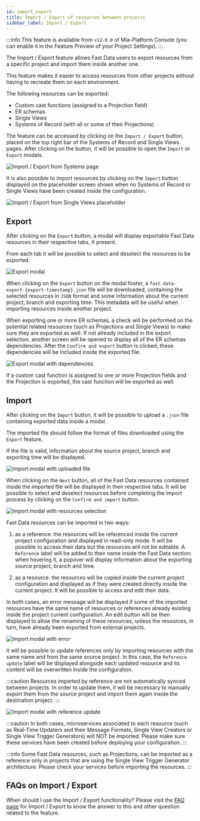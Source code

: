 ```yaml
---
id: import_export
title: Import / Export of resources between projects
sidebar_label: Import / Export
---
```


:::info
This feature is available from `v12.0.0` of Mia-Platform Console (you can enable it in the Feature Preview of your Project Settings).
:::

The Import / Export feature allows Fast Data users to export resources from a specific project and import them inside another one.

This feature makes it easier to access resources from other projects without having to recreate them on each environment.

The following resources can be exported:
- Custom cast functions (assigned to a Projection field)
- ER schemas
- Single Views
- Systems of Record (with all or some of their Projections)

The feature can be accessed by clicking on the `Import / Export` button, placed on the top right bar of the Systems of Record and Single Views pages. After clicking on the button, it will be possible to open the `Import` or `Export` modals.

![Import / Export from Systems page](./img/fast_data_ie_systems.png)

It is also possible to import resources by clicking on the `Import` button displayed on the placeholder screen shown when no Systems of Record or Single Views have been created inside the configuration.

![Import / Export from Single Views placeholder](./img/fast_data_ie_single_view_empty.png)

## Export

After clicking on the `Export` button, a modal will display exportable Fast Data resources in their respective tabs, if present.

From each tab it will be possible to select and deselect the resources to be exported.

![Export modal](./img/fast_data_ie_export.png)

When clicking on the `Export` button on the modal footer, a `fast-data-export-{export-timestamp}.json` file will be downloaded, containing the selected resources in `JSON` format and some information about the current project, branch and exporting time. This metadata will be useful when importing resources inside another project.

When exporting one or more ER schemas, a check will be performed on the potential related resources (such as Projections and Single Views) to make sure they are exported as well. If not already included in the export selection, another screen will be opened to display all of the ER schemas dependencies. After the `Confirm and export` button is clicked, these dependencies will be included inside the exported file.

![Export modal with dependencies](./img/fast_data_ie_export_dependencies.png)

If a custom cast function is assigned to one or more Projection fields and the Projection is exported, the cast function will be exported as well.

## Import

After clicking on the `Import` button, it will be possible to upload a `.json` file containing exported data inside a modal.

The imported file should follow the format of files downloaded using the `Export` feature.

If the file is valid, information about the source project, branch and exporting time will be displayed.

![Import modal with uploaded file](./img/fast_data_ie_import_file.png)

When clicking on the `Next` button, all of the Fast Data resources contained inside the imported file will be displayed in their respective tabs. It will be possible to select and deselect resources before completing the import process by clicking on the `Confirm and import` button.

![Import modal with resources selection](./img/fast_data_ie_import_select.png)

Fast Data resources can be imported in two ways:

1) as a reference: the resources will be referenced inside the current project configuration and displayed in read-only mode. It will be possible to access their data but the resources will not be editable. A `Reference` label will be added to their name inside the Fast Data section: when hovering it, a popover will display information about the exporting source project, branch and time.

2) as a resource: the resources will be copied inside the current project configuration and displayed as if they were created directly inside the current project. It will be possible to access and edit their data.

In both cases, an error message will be displayed if some of the imported resources have the same name of resources or references already existing inside the project current configuration. An edit button will be then displayed to allow the renaming of these resources, unless the resources, in turn, have already been exported from external projects.

![Import modal with error](./img/fast_data_ie_import_error.png)

It will be possible to update references only by importing resources with the same name and from the same source project. In this case, the `Reference update` label will be displayed alongside each updated resource and its content will be overwritten inside the configuration.

:::caution
Resources imported by reference are not automatically synced  between projects. In order to update them, it will be necessary to manually export them from the source project and import them again inside the destination project.
:::

![Import modal with reference update](./img/fast_data_ie_import_update.png)

:::caution
In both cases, microservices associated to each resource (such as Real-Time Updaters and their Message Formats, Single View Creators or Single View Trigger Generators) will NOT be imported. Please make sure these services have been created before deploying your configuration.
:::

:::info
Some Fast Data resources, such as Projections, can be imported as a reference only in projects that are using the Single View Trigger Generator architecture. Please check your services before importing the resources.
:::

## FAQs on Import / Export

When should I use the Import / Export functionality? Please visit the [FAQ page](/fast_data/faq/import_export_faq.md) for Import / Export to know the answer to this and other question related to the feature.